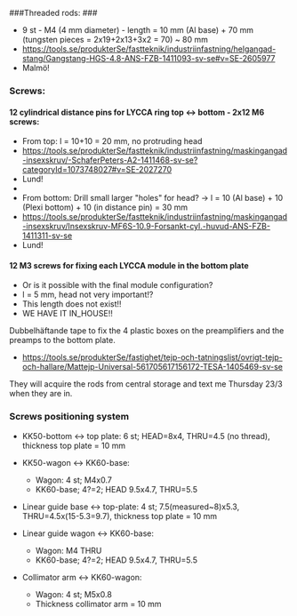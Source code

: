 ###Threaded rods: ###
* 9 st - M4 (4 mm diameter) - length = 10 mm (Al base) + 70 mm (tungsten pieces = 2x19+2x13+3x2 = 70) ~ 80 mm
* <https://tools.se/produkterSe/fastteknik/industriinfastning/helgangad-stang/Gangstang-HGS-4.8-ANS-FZB-1411093-sv-se#v=SE-2605977>
* Malmö!

### Screws: ###

#### 12 cylindrical distance pins for LYCCA ring top <-> bottom - 2x12 M6 screws: ####

* From top: l = 10+10 = 20 mm, no protruding head
* <https://tools.se/produkterSe/fastteknik/industriinfastning/maskingangad-insexskruv/-SchaferPeters-A2-1411468-sv-se?categoryId=1073748027#v=SE-2027270>
* Lund!
* 
* From bottom: Drill small larger "holes" for head? -> l = 10 (Al base) + 10 (Plexi bottom) + 10 (in distance pin) = 30 mm
* <https://tools.se/produkterSe/fastteknik/industriinfastning/maskingangad-insexskruv/Insexskruv-MF6S-10.9-Forsankt-cyl.-huvud-ANS-FZB-1411311-sv-se>
* Lund!

#### 12 M3 screws for fixing each LYCCA module in the bottom plate ####

* Or is it possible with the final module configuration?
* l = 5 mm, head not very important!?
* This length does not exist!!
* WE HAVE IT IN_HOUSE!!

Dubbelhäftande tape to fix the 4 plastic boxes on the preamplifiers and the preamps to the bottom plate.

* <https://tools.se/produkterSe/fastighet/tejp-och-tatningslist/ovrigt-tejp-och-hallare/Mattejp-Universal-561705617156172-TESA-1405469-sv-se>

They will acquire the rods from central storage and text me Thursday 23/3 when they are in.




### Screws positioning system ###
* KK50-bottom <-> top plate: 6 st; HEAD=8x4, THRU=4.5 (no thread), thickness top plate = 10 mm
* KK50-wagon <-> KK60-base: 

	* Wagon: 4 st; M4x0.7
	* KK60-base; 4?=2; HEAD 9.5x4.7, THRU=5.5

* Linear guide base <-> top-plate: 4 st; 7.5(measured~8)x5.3, THRU=4.5x(15-5.3=9.7), thickness top plate = 10 mm
* Linear guide wagon <-> KK60-base:

	* Wagon: M4 THRU
	* KK60-base; 4?=2; HEAD 9.5x4.7, THRU=5.5

* Collimator arm <-> KK60-wagon:

	* Wagon: 4 st; M5x0.8
	* Thickness collimator arm = 10 mm
